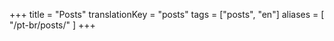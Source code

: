 +++
title = "Posts"
translationKey = "posts"
tags = ["posts", "en"]
aliases = [
    "/pt-br/posts/"
]
+++
